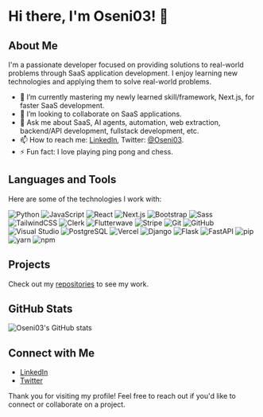 # Hi there, I'm Oseni03! 👋

## About Me

I'm a passionate developer focused on providing solutions to real-world problems through SaaS application development. I enjoy learning new technologies and applying them to solve real-world problems.

- 🌱 I’m currently mastering my newly learned skill/framework, Next.js, for faster SaaS development.
- 👯 I’m looking to collaborate on SaaS applications.
- 💬 Ask me about SaaS, AI agents, automation, web extraction, backend/API development, fullstack development, etc.
- 📫 How to reach me: [LinkedIn](https://linkedin.com/in/Oseni03), Twitter: [@Oseni03](https://twitter.com/Oseni03).
- ⚡ Fun fact: I love playing ping pong and chess.

## Languages and Tools

Here are some of the technologies I work with:

![Python](https://img.shields.io/badge/-Python-3776AB?style=flat&logo=python&logoColor=white)
![JavaScript](https://img.shields.io/badge/-JavaScript-F7DF1E?style=flat&logo=javascript&logoColor=black)
![React](https://img.shields.io/badge/-React-61DAFB?style=flat&logo=react&logoColor=black)
![Next.js](https://img.shields.io/badge/-Next.js-000000?style=flat&logo=next.js&logoColor=white)
![Bootstrap](https://img.shields.io/badge/-Bootstrap-7952B3?style=flat&logo=bootstrap&logoColor=white)
![Sass](https://img.shields.io/badge/-Sass-CC6699?style=flat&logo=sass&logoColor=white)
![TailwindCSS](https://img.shields.io/badge/-TailwindCSS-38B2AC?style=flat&logo=tailwind-css&logoColor=white)
![Clerk](https://img.shields.io/badge/-Clerk-FFFFFF?style=flat&logo=clerk&logoColor=black)
![Flutterwave](https://img.shields.io/badge/-Flutterwave-FFDE3C?style=flat&logo=flutterwave&logoColor=black)
![Stripe](https://img.shields.io/badge/-Stripe-008CDD?style=flat&logo=stripe&logoColor=white)
![Git](https://img.shields.io/badge/-Git-F05032?style=flat&logo=git&logoColor=white)
![GitHub](https://img.shields.io/badge/-GitHub-181717?style=flat&logo=github&logoColor=white)
![Visual Studio](https://img.shields.io/badge/-Visual_Studio-5C2D91?style=flat&logo=visual-studio&logoColor=white)
![PostgreSQL](https://img.shields.io/badge/-PostgreSQL-336791?style=flat&logo=postgresql&logoColor=white)
![Vercel](https://img.shields.io/badge/-Vercel-000000?style=flat&logo=vercel&logoColor=white)
![Django](https://img.shields.io/badge/-Django-092E20?style=flat&logo=django&logoColor=white)
![Flask](https://img.shields.io/badge/-Flask-000000?style=flat&logo=flask&logoColor=white)
![FastAPI](https://img.shields.io/badge/-FastAPI-009688?style=flat&logo=fastapi&logoColor=white)
![pip](https://img.shields.io/badge/-pip-3776AB?style=flat&logo=pip&logoColor=white)
![yarn](https://img.shields.io/badge/-yarn-2C8EBB?style=flat&logo=yarn&logoColor=white)
![npm](https://img.shields.io/badge/-npm-CB3837?style=flat&logo=npm&logoColor=white)

## Projects

Check out my [repositories](https://github.com/Oseni03?tab=repositories) to see my work.

## GitHub Stats

![Oseni03's GitHub stats](https://github-readme-stats.vercel.app/api?username=Oseni03&show_icons=true&theme=radical)

## Connect with Me

- [LinkedIn](https://linkedin.com/in/Oseni03)
- [Twitter](https://twitter.com/Oseni03)

Thank you for visiting my profile! Feel free to reach out if you'd like to connect or collaborate on a project.
